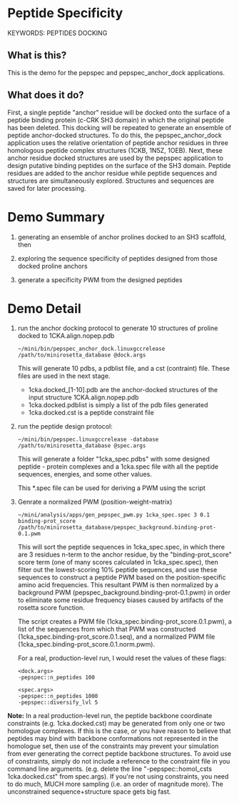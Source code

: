 # Peptide Specificity

KEYWORDS: PEPTIDES DOCKING

## What is this?
This is the demo for the pepspec and pepspec_anchor_dock applications.

## What does it do?
First, a single peptide "anchor" residue will be docked onto the surface of a peptide binding protein (c-CRK SH3 domain) in which the original peptide has been deleted. This docking will be repeated to generate an ensemble of peptide anchor-docked structures. To do this, the pepspec_anchor_dock application uses the relative orientation of peptide anchor residues in three homologous peptide complex structures (1CKB, 1N5Z, 1OEB).
Next, these anchor residue docked structures are used by the pepspec application to design putative binding peptides on the surface of the SH3 domain. Peptide residues are added to the anchor residue while peptide sequences and structures are simultaneously explored. Structures and sequences are saved for later processing.

# Demo Summary 
1. generating an ensemble of anchor prolines docked to an SH3 scaffold, then

2. exploring the sequence specificity of peptides designed from those docked proline anchors

3. generate a specificity PWM from the designed peptides

# Demo Detail
1. run the anchor docking protocol to generate 10 structures of proline docked to 1CKA.align.nopep.pdb
    ```
    ~/mini/bin/pepspec_anchor_dock.linuxgccrelease /path/to/minirosetta_database @dock.args
    ```

    This will generate 10 pdbs, a pdblist file, and a cst (contraint) file. These files are used in the next stage.

    - 1cka.docked_[1-10].pdb are the anchor-docked structures of the input structure 1CKA.align.nopep.pdb
    - 1cka.docked.pdblist is simply a list of the pdb files generated
    - 1cka.docked.cst is a peptide constraint file

2. run the peptide design protocol:
    ```
    ~/mini/bin/pepspec.linuxgccrelease -database /path/to/minirosetta_database @spec.args
    ```

    This will generate a folder "1cka_spec.pdbs" with some designed peptide - protein complexes and
a 1cka.spec file with all the peptide sequences, energies, and some other values.

    This *.spec file can be used for deriving a PWM using the script

3. Genrate a normalized PWM (position-weight-matrix)
    ```
    ~/mini/analysis/apps/gen_pepspec_pwm.py 1cka_spec.spec 3 0.1 binding-prot_score /path/to/minirosetta_database/pepspec_background.binding-prot-0.1.pwm
    ```

    This will sort the peptide sequences in 1cka_spec.spec, in which there are 3 residues n-term to the anchor residue, by the "binding-prot_score" score term (one of many scores calculated in 1cka_spec.spec), then filter out the lowest-scoring 10% peptide sequences, and use these sequences to construct a peptide PWM based on the position-specific amino acid frequencies. This resultant PWM is then normalized by a background PWM (pepspec_background.binding-prot-0.1.pwm) in order to eliminate some residue frequency biases caused by artifacts of the rosetta score function.

    The script creates a PWM file (1cka_spec.binding-prot_score.0.1.pwm), a list of the sequences from which that PWM was constructed (1cka_spec.binding-prot_score.0.1.seq), and a normalized PWM file (1cka_spec.binding-prot_score.0.1.norm.pwm).

    For a real, production-level run, I would reset the values of these flags:
    ```
    <dock.args>
    -pepspec::n_peptides 100
    
    <spec.args>
    -pepspec::n_peptides 1000
    -pepspec::diversify_lvl 5
    ```

**Note:**
	In a real production-level run, the peptide backbone coordinate constraints (e.g. 1cka.docked.cst) may be generated from only one or two homologue complexes. If this is the case, or you have reason to believe that peptides may bind with backbone conformations not represented in the homologue set, then use of the constraints may prevent your simulation from ever generating the correct peptide backbone structures.
	To avoid use of constraints, simply do not include a reference to the constraint file in you command line arguments. (e.g. delete the line "-pepspec::homol_csts 1cka.docked.cst" from spec.args).
	If you're not using constraints, you need to do much, MUCH more sampling (i.e. an order of magnitude more).
The unconstrained sequence+structure space gets big fast.

